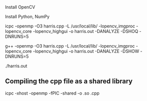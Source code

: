 Install OpenCV

Install Python, NumPy

icpc -openmp -O3 harris.cpp -L /usr/local/lib/ -lopencv_imgproc -lopencv_core -lopencv_highgui -o harris.out -DANALYZE -DSHOQ -DNRUNS=5

g++ -openmp -O3 harris.cpp -L /usr/local/lib/ -lopencv_imgproc -lopencv_core -lopencv_highgui -o harris.out -DANALYZE -DSHOW -DNRUNS=5

./harris.out <path to image file>

Compiling the cpp file as a shared library
------------------------------------------
icpc -xhost -openmp -fPIC -shared -o <file>.so <file>.cpp
